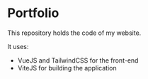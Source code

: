 # Portfolio

This repository holds the code of my website.

It uses:
* VueJS and TailwindCSS for the front-end
* ViteJS for building the application
